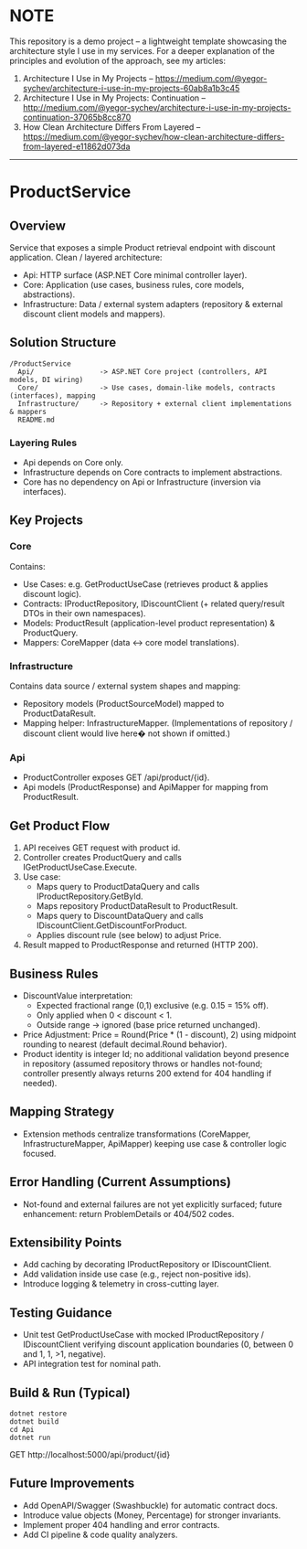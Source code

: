 # NOTE
This repository is a demo project – a lightweight template showcasing the architecture style I use in my services. For a deeper explanation of the principles and evolution of the approach, see my articles:

1. Architecture I Use in My Projects – https://medium.com/@yegor-sychev/architecture-i-use-in-my-projects-60ab8a1b3c45
2. Architecture I Use in My Projects: Continuation – http://medium.com/@yegor-sychev/architecture-i-use-in-my-projects-continuation-37065b8cc870
3. How Clean Architecture Differs From Layered – https://medium.com/@yegor-sychev/how-clean-architecture-differs-from-layered-e11862d073da

---

# ProductService

## Overview
Service that exposes a simple Product retrieval endpoint with discount application. Clean / layered architecture:
- Api: HTTP surface (ASP.NET Core minimal controller layer).
- Core: Application (use cases, business rules, core models, abstractions).
- Infrastructure: Data / external system adapters (repository & external discount client models and mappers).

## Solution Structure
```
/ProductService
  Api/                -> ASP.NET Core project (controllers, API models, DI wiring)
  Core/               -> Use cases, domain-like models, contracts (interfaces), mapping
  Infrastructure/     -> Repository + external client implementations & mappers
  README.md
```

### Layering Rules
- Api depends on Core only.
- Infrastructure depends on Core contracts to implement abstractions.
- Core has no dependency on Api or Infrastructure (inversion via interfaces).

## Key Projects
### Core
Contains:
- Use Cases: e.g. GetProductUseCase (retrieves product & applies discount logic).
- Contracts: IProductRepository, IDiscountClient (+ related query/result DTOs in their own namespaces).
- Models: ProductResult (application-level product representation) & ProductQuery.
- Mappers: CoreMapper (data <-> core model translations).

### Infrastructure
Contains data source / external system shapes and mapping:
- Repository models (ProductSourceModel) mapped to ProductDataResult.
- Mapping helper: InfrastructureMapper.
(Implementations of repository / discount client would live here� not shown if omitted.)

### Api
- ProductController exposes GET /api/product/{id}.
- Api models (ProductResponse) and ApiMapper for mapping from ProductResult.

## Get Product Flow
1. API receives GET request with product id.
2. Controller creates ProductQuery and calls IGetProductUseCase.Execute.
3. Use case:
   - Maps query to ProductDataQuery and calls IProductRepository.GetById.
   - Maps repository ProductDataResult to ProductResult.
   - Maps query to DiscountDataQuery and calls IDiscountClient.GetDiscountForProduct.
   - Applies discount rule (see below) to adjust Price.
4. Result mapped to ProductResponse and returned (HTTP 200).

## Business Rules
- DiscountValue interpretation:
  - Expected fractional range (0,1) exclusive (e.g. 0.15 = 15% off).
  - Only applied when 0 < discount < 1.
  - Outside range -> ignored (base price returned unchanged).
- Price Adjustment: Price = Round(Price * (1 - discount), 2) using midpoint rounding to nearest (default decimal.Round behavior).
- Product identity is integer Id; no additional validation beyond presence in repository (assumed repository throws or handles not-found; controller presently always returns 200 extend for 404 handling if needed).

## Mapping Strategy
- Extension methods centralize transformations (CoreMapper, InfrastructureMapper, ApiMapper) keeping use case & controller logic focused.

## Error Handling (Current Assumptions)
- Not-found and external failures are not yet explicitly surfaced; future enhancement: return ProblemDetails or 404/502 codes.

## Extensibility Points
- Add caching by decorating IProductRepository or IDiscountClient.
- Add validation inside use case (e.g., reject non-positive ids).
- Introduce logging & telemetry in cross-cutting layer.

## Testing Guidance
- Unit test GetProductUseCase with mocked IProductRepository / IDiscountClient verifying discount application boundaries (0, between 0 and 1, 1, >1, negative).
- API integration test for nominal path.

## Build & Run (Typical)
```
dotnet restore
dotnet build
cd Api
dotnet run
```
GET http://localhost:5000/api/product/{id}

## Future Improvements
- Add OpenAPI/Swagger (Swashbuckle) for automatic contract docs.
- Introduce value objects (Money, Percentage) for stronger invariants.
- Implement proper 404 handling and error contracts.
- Add CI pipeline & code quality analyzers.
